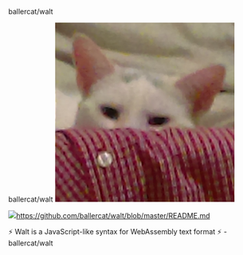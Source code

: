 ballercat/walt

ballercat/walt
![](../_resources/8e73dec311fe4a8d06bd837cdeb796ad.png)

![](../_resources/8e7c4882d6ca034f0e14355cbae1d8f9.png)https://github.com/ballercat/walt/blob/master/README.md

:zap: Walt is a JavaScript-like syntax for WebAssembly text format :zap: - ballercat/walt
